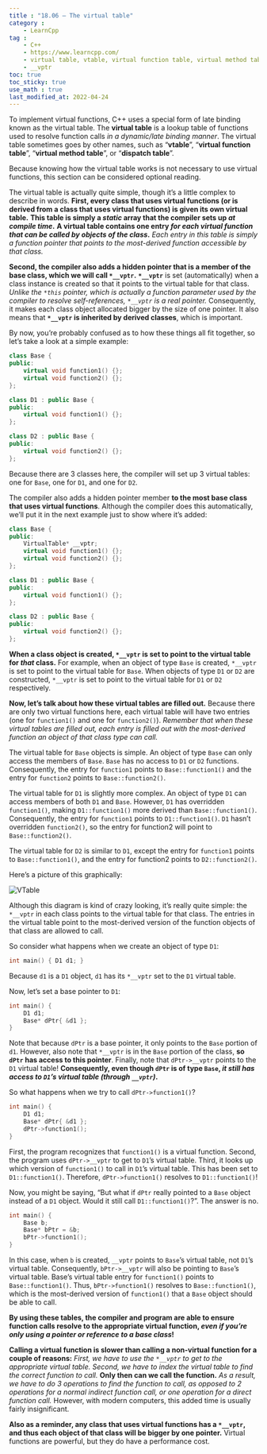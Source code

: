 ```yaml
---
title : "18.06 — The virtual table"
category :
    - LearnCpp
tag : 
    - C++
    - https://www.learncpp.com/
    - virtual table, vtable, virtual function table, virtual method table, dispatch table
    - __vptr
toc: true  
toc_sticky: true 
use_math : true
last_modified_at: 2022-04-24
---
```



To implement virtual functions, C++ uses a special form of late binding known as the virtual table. The **virtual table** is a lookup table of functions used to resolve function calls *in a dynamic/late binding manner*. The virtual table sometimes goes by other names, such as “**vtable**”, “**virtual function table**”, “**virtual method table**”, or “**dispatch table**”.

Because knowing how the virtual table works is not necessary to use virtual functions, this section can be considered optional reading.

The virtual table is actually quite simple, though it’s a little complex to describe in words. **First, every class that uses virtual functions (or is derived from a class that uses virtual functions) is given its own virtual table.** **This table is simply a *static* array that the compiler sets up *at compile time*.** **A virtual table contains one entry *for each virtual function that can be called by objects of the class*.** *Each entry in this table is simply a function pointer that points to the most-derived function accessible by that class.*

**Second, the compiler also adds a hidden pointer that is a member of the base class, which we will call `*__vptr`.** **`*__vptr`** is set (automatically) when a class instance is created so that it points to the virtual table for that class. *Unlike the `*this` pointer, which is actually a function parameter used by the compiler to resolve self-references, `*__vptr` is a real pointer.* Consequently, it makes each class object allocated bigger by the size of one pointer. It also means that **`*__vptr` is inherited by derived classes**, which is important.

By now, you’re probably confused as to how these things all fit together, so let’s take a look at a simple example:

```c++
class Base {
public:
    virtual void function1() {};
    virtual void function2() {};
};

class D1 : public Base {
public:
    virtual void function1() {};
};

class D2 : public Base {
public:
    virtual void function2() {};
};
```

Because there are 3 classes here, the compiler will set up 3 virtual tables: one for `Base`, one for `D1`, and one for `D2`.

The compiler also adds a hidden pointer member **to the most base class that uses virtual functions**. Although the compiler does this automatically, we’ll put it in the next example just to show where it’s added:

```c++
class Base {
public:
    VirtualTable* __vptr;
    virtual void function1() {};
    virtual void function2() {};
};

class D1 : public Base {
public:
    virtual void function1() {};
};

class D2 : public Base {
public:
    virtual void function2() {};
};
```

**When a class object is created, `*__vptr` is set to point to the virtual table for *that* class.** For example, when an object of type `Base` is created, `*__vptr` is set to point to the virtual table for `Base`. When objects of type `D1` or `D2` are constructed, `*__vptr` is set to point to the virtual table for `D1` or `D2` respectively.

**Now, let’s talk about how these virtual tables are filled out.** Because there are only two virtual functions here, each virtual table will have two entries (one for `function1()` and one for `function2()`). *Remember that when these virtual tables are filled out, each entry is filled out with the most-derived function an object of that class type can call.*

The virtual table for `Base` objects is simple. An object of type `Base` can only access the members of `Base`. `Base` has no access to `D1` or `D2` functions. Consequently, the entry for `function1` points to `Base::function1()` and the entry for `function2` points to `Base::function2()`.

The virtual table for `D1` is slightly more complex. An object of type `D1` can access members of both `D1` and `Base`. However, `D1` has overridden `function1()`, making `D1::function1()` more derived than `Base::function1()`. Consequently, the entry for `function1` points to `D1::function1()`. `D1` hasn’t overridden `function2()`, so the entry for function2 will point to `Base::function2()`.

The virtual table for `D2` is similar to `D1`, except the entry for `function1` points to `Base::function1()`, and the entry for function2 points to `D2::function2()`.

Here’s a picture of this graphically:

![VTable](https://www.learncpp.com/images/CppTutorial/Section12/VTable.gif)

Although this diagram is kind of crazy looking, it’s really quite simple: the `*__vptr` in each class points to the virtual table for that class. The entries in the virtual table point to the most-derived version of the function objects of that class are allowed to call.

So consider what happens when we create an object of type `D1`:

```c++
int main() { D1 d1; }
```

Because `d1` is a `D1` object, `d1` has its `*__vptr` set to the `D1` virtual table.

Now, let’s set a base pointer to `D1`:

```c++
int main() {
    D1 d1;
    Base* dPtr{ &d1 };
}
```

Note that because `dPtr` is a base pointer, it only points to the `Base` portion of `d1`. However, also note that `*__vptr` is in the `Base` portion of the class, **so `dPtr` has access to this pointer**. Finally, note that `dPtr->__vptr` points to the `D1` virtual table! **Consequently, even though `dPtr` is of type `Base`, *it still has access to `D1`’s virtual table (through `__vptr`)*.**

So what happens when we try to call `dPtr->function1()`?

```c++
int main() {
    D1 d1;
    Base* dPtr{ &d1 };
    dPtr->function1();
}
```

First, the program recognizes that `function1()` is a virtual function. Second, the program uses `dPtr->__vptr` to get to `D1`’s virtual table. Third, it looks up which version of `function1()` to call in `D1`’s virtual table. This has been set to `D1::function1()`. Therefore, `dPtr->function1()` resolves to `D1::function1()`!

Now, you might be saying, “But what if `dPtr` really pointed to a `Base` object instead of a `D1` object. Would it still call `D1::function1()`?”. The answer is no.

```c++
int main() {
    Base b;
    Base* bPtr = &b;
    bPtr->function1();
}
```

In this case, when `b` is created, `__vptr` points to `Base`’s virtual table, not `D1`’s virtual table. Consequently, `bPtr->__vptr` will also be pointing to `Base`’s virtual table. Base’s virtual table entry for `function1()` points to `Base::function1()`. Thus, `bPtr->function1()` resolves to `Base::function1()`, which is the most-derived version of `function1()` that a `Base` object should be able to call.

**By using these tables, the compiler and program are able to ensure function calls resolve to the appropriate virtual function, *even if you’re only using a pointer or reference to a base class*!**

**Calling a virtual function is slower than calling a non-virtual function for a couple of reasons:** *First, we have to use the `*__vptr` to get to the appropriate virtual table.* *Second, we have to index the virtual table to find the correct function to call.* **Only then can we call the function.** *As a result, we have to do 3 operations to find the function to call, as opposed to 2 operations for a normal indirect function call, or one operation for a direct function call.* However, with modern computers, this added time is usually fairly insignificant.

**Also as a reminder, any class that uses virtual functions has a `*__vptr`, and thus each object of that class will be bigger by one pointer.** Virtual functions are powerful, but they do have a performance cost.